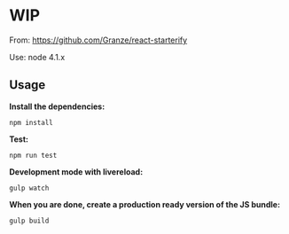 # WIP

From: https://github.com/Granze/react-starterify

Use: node 4.1.x


## Usage

__Install the dependencies:__

`npm install`

__Test:__

`npm run test`

__Development mode with livereload:__

`gulp watch`

__When you are done, create a production ready version of the JS bundle:__

`gulp build`


